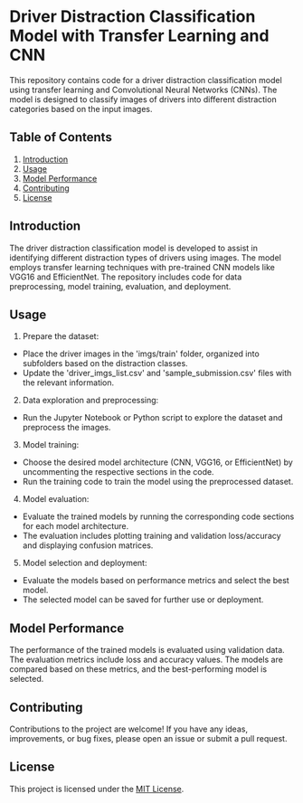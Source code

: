 # Driver Distraction Classification Model with Transfer Learning and CNN

This repository contains code for a driver distraction classification model using transfer learning and Convolutional Neural Networks (CNNs). The model is designed to classify images of drivers into different distraction categories based on the input images.

## Table of Contents
1. [Introduction](#introduction)
2. [Usage](#usage)
3. [Model Performance](#model-performance)
4. [Contributing](#contributing)
5. [License](#license)

## Introduction
The driver distraction classification model is developed to assist in identifying different distraction types of drivers using images. The model employs transfer learning techniques with pre-trained CNN models like VGG16 and EfficientNet. The repository includes code for data preprocessing, model training, evaluation, and deployment.


## Usage
1. Prepare the dataset:
- Place the driver images in the 'imgs/train' folder, organized into subfolders based on the distraction classes.
- Update the 'driver_imgs_list.csv' and 'sample_submission.csv' files with the relevant information.

2. Data exploration and preprocessing:
- Run the Jupyter Notebook or Python script to explore the dataset and preprocess the images.

3. Model training:
- Choose the desired model architecture (CNN, VGG16, or EfficientNet) by uncommenting the respective sections in the code.
- Run the training code to train the model using the preprocessed dataset.

4. Model evaluation:
- Evaluate the trained models by running the corresponding code sections for each model architecture.
- The evaluation includes plotting training and validation loss/accuracy and displaying confusion matrices.

5. Model selection and deployment:
- Evaluate the models based on performance metrics and select the best model.
- The selected model can be saved for further use or deployment.

## Model Performance
The performance of the trained models is evaluated using validation data. The evaluation metrics include loss and accuracy values. The models are compared based on these metrics, and the best-performing model is selected.

## Contributing
Contributions to the project are welcome! If you have any ideas, improvements, or bug fixes, please open an issue or submit a pull request.

## License
This project is licensed under the [MIT License](LICENSE).

